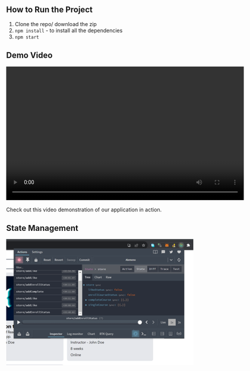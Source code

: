 <!-- Here is the Live Website [Website](https://github.com/facebook/create-react-app). -->

## How to Run the Project

1. Clone the repo/ download the zip
2. `npm install` - to install all the dependencies
3. `npm start`

## Demo Video

<video width="640" height="360" controls>
  <source src="/AlemenoFInal.mp4" type="video/mp4">
  Your browser does not support the video tag.
</video>

Check out this video demonstration of our application in action.

## State Management

![Redux State Management ](./redux_state.png)
